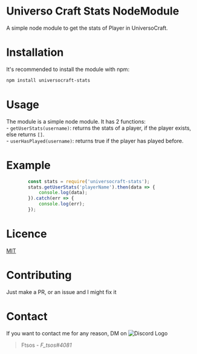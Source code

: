 # Universo Craft Stats NodeModule

A simple node module to get the stats of Player in UniversoCraft.

# Installation

It's recommended to install the module with npm:

 ```bash
npm install universocraft-stats
 ```

# Usage 
 The module is a simple node module. It has 2 functions:  
        - `getUserStats(username)`: returns the stats of a player, if the player exists, else returns `[]`.  
        - `userHasPlayed(username)`: returns true if the player has played before.  
# Example
```js
        const stats = require('universocraft-stats');
        stats.getUserStats('playerName').then(data => {
            console.log(data);
        }).catch(err => {
            console.log(err);
        });
```
# Licence

[MIT](https://github.com/Ftsos/UniversoCraftStatsApi/blob/master/LICENSE)

# Contributing

Just make a PR, or an issue and I might fix it

# Contact

If you want to contact me for any reason, DM on ![Discord Logo](https://user-images.githubusercontent.com/56611379/151561997-2904ab29-4b9a-4190-adf9-a6edc6ce3b3e.png)


> Ftsos - *F_tsos#4081*
